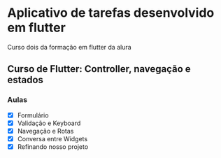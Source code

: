 # Aplicativo de tarefas desenvolvido em flutter

Curso dois da formação em flutter da alura

## Curso de Flutter: Controller, navegação e estados

### Aulas

- [x] Formulário
- [x] Validação e Keyboard
- [x] Navegação e Rotas
- [x] Conversa entre Widgets
- [x] Refinando nosso projeto
